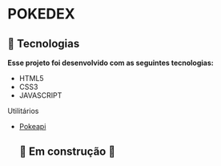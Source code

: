 # POKEDEX

## 🚀 Tecnologias

**Esse projeto foi desenvolvido com as seguintes tecnologias:**

- HTML5
- CSS3
- JAVASCRIPT

Utilitários

- [Pokeapi](https://pokeapi.co/)

  ## 🚧 Em construção 🚧

